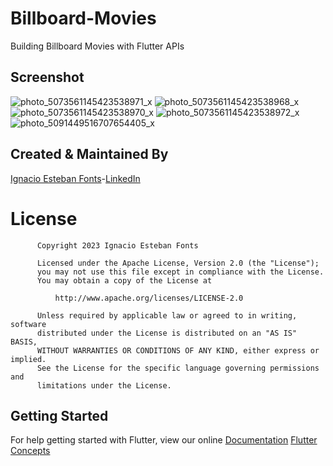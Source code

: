 # Billboard-Movies
Building Billboard Movies with Flutter APIs


## Screenshot

![photo_5073561145423538971_x](https://user-images.githubusercontent.com/93054257/214108554-92149b71-61fd-4db0-8fa6-79bf05183463.jpg)
![photo_5073561145423538968_x](https://user-images.githubusercontent.com/93054257/214374132-59ca2d1c-0eec-4425-86a9-7a34d5a70329.jpg)
![photo_5073561145423538970_x](https://user-images.githubusercontent.com/93054257/214705244-28922097-d32f-4d21-bfac-696d893a13f8.jpg)
![photo_5073561145423538972_x](https://user-images.githubusercontent.com/93054257/214989779-0b7d870a-a904-435e-b97a-98789467050a.jpg)
![photo_5091449516707654405_x](https://user-images.githubusercontent.com/93054257/215175523-cf9be5eb-92a0-42c2-8ebf-c1b7603d2391.jpg)


## Created & Maintained By

[Ignacio Esteban Fonts](https://github.com/fontsignacio)-[LinkedIn](https://www.linkedin.com/in/ignacio-esteban-fonts-731588165/)

# License

          Copyright 2023 Ignacio Esteban Fonts

          Licensed under the Apache License, Version 2.0 (the "License");
          you may not use this file except in compliance with the License.
          You may obtain a copy of the License at

              http://www.apache.org/licenses/LICENSE-2.0

          Unless required by applicable law or agreed to in writing, software
          distributed under the License is distributed on an "AS IS" BASIS,
          WITHOUT WARRANTIES OR CONDITIONS OF ANY KIND, either express or implied.
          See the License for the specific language governing permissions and
          limitations under the License.
      
      
 ## Getting Started

For help getting started with Flutter, view our online
[Documentation](https://flutter.io/)      [Flutter Concepts](https://github.com/fontsignacio/Flutter)
